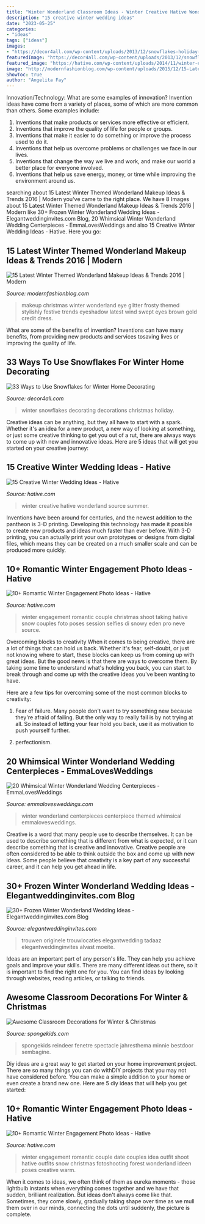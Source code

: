 ```yaml
---
title: "Winter Wonderland Classroom Ideas - Winter Creative Hative Wonderland Source Summer"
description: "15 creative winter wedding ideas"
date: "2023-05-25"
categories:
- "ideas"
tags: ["ideas"]
images:
- "https://decor4all.com/wp-content/uploads/2013/12/snowflakes-holiday-decorations-winter-decorating-ideas-20.jpg"
featuredImage: "https://decor4all.com/wp-content/uploads/2013/12/snowflakes-holiday-decorations-winter-decorating-ideas-20.jpg"
featured_image: "https://hative.com/wp-content/uploads/2014/11/winter-engagement-photo-ideas/4-winter-engagement-photo-ideas.jpg"
image: "http://modernfashionblog.com/wp-content/uploads/2015/12/15-Latest-Winter-Themed-Wonderland-Makeup-Ideas-Trends-2016-12.jpg"
ShowToc: true
author: "Angelita Fay"
---
```



Innovation/Technology: What are some examples of innovation?
Invention ideas have come from a variety of places, some of which are more common than others. Some examples include:
1. Inventions that make products or services more effective or efficient. 
2. Inventions that improve the quality of life for people or groups. 
3. Inventions that make it easier to do something or improve the process used to do it. 
4. Inventions that help us overcome problems or challenges we face in our lives. 
5. Inventions that change the way we live and work, and make our world a better place for everyone involved. 
6. Inventions that help us save energy, money, or time while improving the environment around us.

	

		
searching about 15 Latest Winter Themed Wonderland Makeup Ideas &amp; Trends 2016 | Modern you've came to the right place. We have 8 Images about 15 Latest Winter Themed Wonderland Makeup Ideas &amp; Trends 2016 | Modern like 30+ Frozen Winter Wonderland Wedding Ideas - Elegantweddinginvites.com Blog, 20 Whimsical Winter Wonderland Wedding Centerpieces - EmmaLovesWeddings and also 15 Creative Winter Wedding Ideas - Hative. Here you go:
		
    
## 15 Latest Winter Themed Wonderland Makeup Ideas &amp; Trends 2016 | Modern

<img loading=lazy src="http://modernfashionblog.com/wp-content/uploads/2015/12/15-Latest-Winter-Themed-Wonderland-Makeup-Ideas-Trends-2016-12.jpg" onerror="this.onerror=null;this.src='https://tse2.mm.bing.net/th?id=OIP.dFjtk-hOavWMpXfaXwxKdgAAAA&amp;pid=15.1';" alt="15 Latest Winter Themed Wonderland Makeup Ideas &amp; Trends 2016 | Modern">

_Source: modernfashionblog.com_

>makeup christmas winter wonderland eye glitter frosty themed stylishly festive trends eyeshadow latest wind swept eyes brown gold credit dress. 

	

What are some of the benefits of invention?
Inventions can have many benefits, from providing new products and services tosaving lives or improving the quality of life.

    
## 33 Ways To Use Snowflakes For Winter Home Decorating

<img loading=lazy src="https://decor4all.com/wp-content/uploads/2013/12/snowflakes-holiday-decorations-winter-decorating-ideas-20.jpg" onerror="this.onerror=null;this.src='https://tse4.mm.bing.net/th?id=OIP.nPCTufA5Y1IM1z_4a_j3WQAAAA&amp;pid=15.1';" alt="33 Ways to Use Snowflakes for Winter Home Decorating">

_Source: decor4all.com_

>winter snowflakes decorating decorations christmas holiday. 

	

Creative ideas can be anything, but they all have to start with a spark. Whether it's an idea for a new product, a new way of looking at something, or just some creative thinking to get you out of a rut, there are always ways to come up with new and innovative ideas. Here are 5 ideas that will get you started on your creative journey: 

    
## 15 Creative Winter Wedding Ideas - Hative

<img loading=lazy src="https://hative.com/wp-content/uploads/2014/11/winter-wedding-ideas/7-creative-winter-wedding-ideas.jpg" onerror="this.onerror=null;this.src='https://tse4.mm.bing.net/th?id=OIP.OQsb_jRlTsWd1OP8HYxzPgHaLG&amp;pid=15.1';" alt="15 Creative Winter Wedding Ideas - Hative">

_Source: hative.com_

>winter creative hative wonderland source summer. 

	

Inventions have been around for centuries, and the newest addition to the pantheon is 3-D printing. Developing this technology has made it possible to create new products and ideas much faster than ever before. With 3-D printing, you can actually print your own prototypes or designs from digital files, which means they can be created on a much smaller scale and can be produced more quickly.

    
## 10+ Romantic Winter Engagement Photo Ideas - Hative

<img loading=lazy src="https://hative.com/wp-content/uploads/2014/11/winter-engagement-photo-ideas/5-winter-engagement-photo-ideas.jpg" onerror="this.onerror=null;this.src='https://tse2.mm.bing.net/th?id=OIP.bRwovrPDmfY-iKnzPdUezAHaLH&amp;pid=15.1';" alt="10+ Romantic Winter Engagement Photo Ideas - Hative">

_Source: hative.com_

>winter engagement romantic couple christmas shoot taking hative snow couples foto poses session selfies di snowy eden pro neve source. 

	

Overcoming blocks to creativity
When it comes to being creative, there are a lot of things that can hold us back. Whether it's fear, self-doubt, or just not knowing where to start, these blocks can keep us from coming up with great ideas.
But the good news is that there are ways to overcome them. By taking some time to understand what's holding you back, you can start to break through and come up with the creative ideas you've been wanting to have.

Here are a few tips for overcoming some of the most common blocks to creativity:

1. Fear of failure. Many people don't want to try something new because they're afraid of failing. But the only way to really fail is by not trying at all. So instead of letting your fear hold you back, use it as motivation to push yourself further.

2. perfectionism.

    
## 20 Whimsical Winter Wonderland Wedding Centerpieces - EmmaLovesWeddings

<img loading=lazy src="https://emmalovesweddings.com/wp-content/uploads/2018/07/winter-themed-wedding-centerpiece-ideas-for-2018.jpg" onerror="this.onerror=null;this.src='https://tse1.mm.bing.net/th?id=OIP.JgI9_YyhNVuxZ0aEyJVeEAHaLD&amp;pid=15.1';" alt="20 Whimsical Winter Wonderland Wedding Centerpieces - EmmaLovesWeddings">

_Source: emmalovesweddings.com_

>winter wonderland centerpieces centerpiece themed whimsical emmalovesweddings. 

	

Creative is a word that many people use to describe themselves. It can be used to describe something that is different from what is expected, or it can describe something that is creative and innovative. Creative people are often considered to be able to think outside the box and come up with new ideas. Some people believe that creativity is a key part of any successful career, and it can help you get ahead in life.

    
## 30+ Frozen Winter Wonderland Wedding Ideas - Elegantweddinginvites.com Blog

<img loading=lazy src="https://www.elegantweddinginvites.com/wedding-blog/wp-content/uploads/2020/08/frozen-winter-princess-disney-wedding-table-decor-768x1154.jpg" onerror="this.onerror=null;this.src='https://tse4.mm.bing.net/th?id=OIP.sweo62GdpSczgCBTQj-fLAHaLI&amp;pid=15.1';" alt="30+ Frozen Winter Wonderland Wedding Ideas - Elegantweddinginvites.com Blog">

_Source: elegantweddinginvites.com_

>trouwen originele trouwlocaties elegantwedding tadaaz elegantweddinginvites alvast moeite. 

	

Ideas are an important part of any person's life. They can help you achieve goals and improve your skills. There are many different ideas out there, so it is important to find the right one for you. You can find ideas by looking through websites, reading articles, or talking to friends.

    
## Awesome Classroom Decorations For Winter &amp; Christmas

<img loading=lazy src="https://spongekids.com/wp-content/uploads/2016/11/christmas-bulletin-board/16-christmas-bulletin-board-ideas.jpg" onerror="this.onerror=null;this.src='https://tse2.mm.bing.net/th?id=OIP.zg1GltAQEeDMpy2IHtnFsQHaJ6&amp;pid=15.1';" alt="Awesome Classroom Decorations for Winter &amp; Christmas">

_Source: spongekids.com_

>spongekids reindeer fenetre spectacle jahresthema minnie bestdoor sembagine. 

	

Diy ideas are a great way to get started on your home improvement project. There are so many things you can do withDIY projects that you may not have considered before. You can make a simple addition to your home or even create a brand new one. Here are 5 diy ideas that will help you get started:

    
## 10+ Romantic Winter Engagement Photo Ideas - Hative

<img loading=lazy src="https://hative.com/wp-content/uploads/2014/11/winter-engagement-photo-ideas/4-winter-engagement-photo-ideas.jpg" onerror="this.onerror=null;this.src='https://tse2.mm.bing.net/th?id=OIP.PttkRVoaTZOdBu3shGPDtQHaLI&amp;pid=15.1';" alt="10+ Romantic Winter Engagement Photo Ideas - Hative">

_Source: hative.com_

>winter engagement romantic couple date couples idea outfit shoot hative outfits snow christmas fotoshooting forest wonderland ideen poses creative warm. 

	

When it comes to ideas, we often think of them as eureka moments - those lightbulb instants when everything comes together and we have that sudden, brilliant realization. But ideas don't always come like that. Sometimes, they come slowly, gradually taking shape over time as we mull them over in our minds, connecting the dots until suddenly, the picture is complete.

